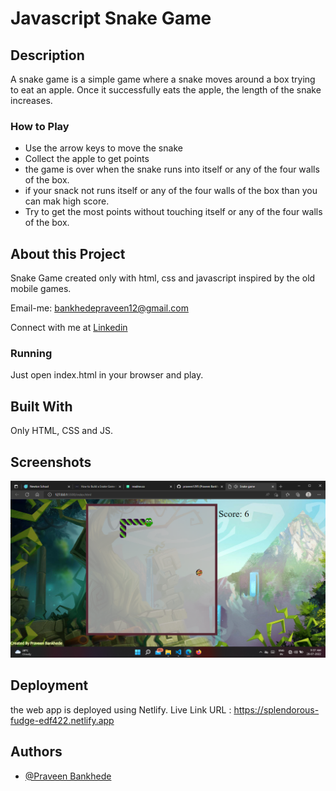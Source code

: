 # Javascript Snake Game

## Description

A snake game is a simple game where a snake moves around a box trying to eat an apple. Once it successfully eats the apple, the length of the snake increases.

### How to Play

- Use the arrow keys to move the snake
- Collect the apple to get points
- the game is over when the snake runs into itself or any of the four walls of the box.
- if your snack not runs itself or any of the four walls of the box than you can mak high score.
- Try to get the most points without touching itself or any of the four walls of the box.

## About this Project

Snake Game created only with html, css and javascript inspired by the old mobile games.

Email-me: bankhedepraveen12@gmail.com

Connect with me at [Linkedin](https://www.linkedin.com/in/praveen1295/)



### Running

Just open index.html in your browser and play.

## Built With

Only HTML, CSS and JS.
## Screenshots

![App Screenshot](./img/Screenshot.png)


## Deployment

the web app is deployed using Netlify. Live Link URL : https://splendorous-fudge-edf422.netlify.app



## Authors

- [@Praveen Bankhede](https://github.com/praveen1295)

